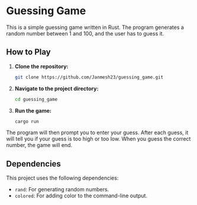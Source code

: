 # Guessing Game

This is a simple guessing game written in Rust. The program generates a random number between 1 and 100, and the user has to guess it.

## How to Play

1.  **Clone the repository:**
    ```bash
    git clone https://github.com/Janmesh23/guessing_game.git
    ```
2.  **Navigate to the project directory:**
    ```bash
    cd guessing_game
    ```
3.  **Run the game:**
    ```bash
    cargo run
    ```

The program will then prompt you to enter your guess. After each guess, it will tell you if your guess is too high or too low. When you guess the correct number, the game will end.

## Dependencies

This project uses the following dependencies:

*   `rand`: For generating random numbers.
*   `colored`: For adding color to the command-line output.
